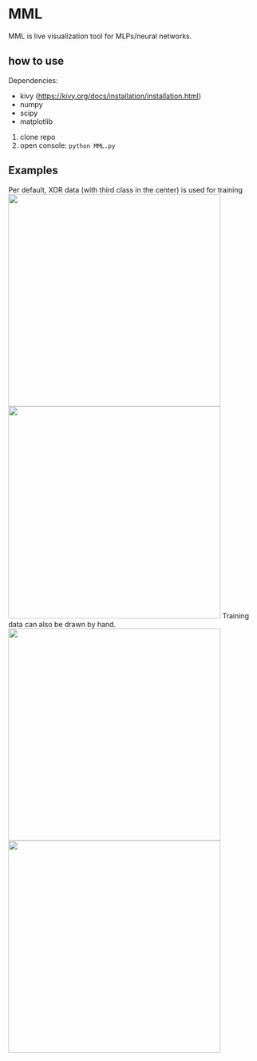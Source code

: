 # MML
MML is live visualization tool for MLPs/neural networks. 

## how to use  
Dependencies:
* kivy (https://kivy.org/docs/installation/installation.html)
* numpy  
* scipy
* matplotlib

1. clone repo  
2. open console:
```python MML.py```

## Examples
Per default, XOR data (with third class in the center) is used for training
<img src="GUI_exampleA.png" width="425"/> <img src="GUI_layer3.png" width="425"/>
Training data can also be drawn by hand.  
<img src="GUI_draw_black.png" width="425"/> <img src="GUI_draw_train.png" width="425"/> 

